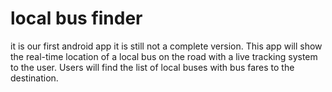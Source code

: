 # local bus finder
it is our first android app it is still not a complete version.
This app will show the real-time location of a local bus on the road with a live tracking system to the user. Users will find the list of local buses with bus fares to the destination.

